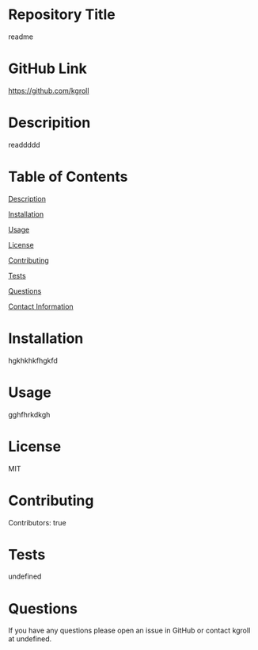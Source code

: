 
  
  # Repository Title

  readme

  # GitHub Link
  
  https://github.com/kgroll
  
  
  # Descripition

  readdddd

  # Table of Contents

  [Description](#description)

  [Installation](#installation)

  [Usage](#usage)

  [License](#license)

  [Contributing](#contribute)

  [Tests](#tests)

  [Questions](#questions)

  [Contact Information](#contact)

  # Installation

  hgkhkhkfhgkfd

  # Usage

  gghfhrkdkgh

  # License

  MIT

  # Contributing

  Contributors: true

  # Tests

  undefined

  # Questions

  If you have any questions please open an issue in GitHub or contact kgroll at undefined.
